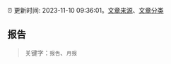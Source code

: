 :alarm_clock: 更新时间: 2023-11-10 09:36:01。[文章来源](/README.md)、[文章分类](/TAGS.md)

## 报告


> 关键字：`报告`、`月报`



